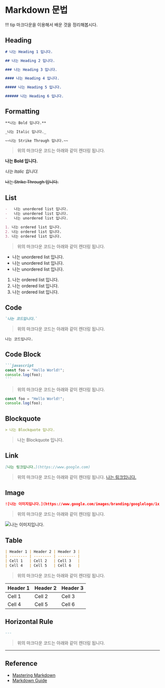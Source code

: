 # Markdown 문법
    
!!! tip
    마크다운을 이용해서 배운 것을 정리해봅시다.

## Heading

```markdown
# 나는 Heading 1 입니다.

## 나는 Heading 2 입니다.

### 나는 Heading 3 입니다.

#### 나는 Heading 4 입니다.

##### 나는 Heading 5 입니다.

###### 나는 Heading 6 입니다.
```

## Formatting

```markdown
**나는 Bold 입니다.**

_나는 Italic 입니다._

~~나는 Strike Through 입니다.~~
```

> 위의 마크다운 코드는 아래와 같이 렌더링 됩니다.

**나는 Bold 입니다.**

_나는 Italic 입니다._

~~나는 Strike Through 입니다.~~

## List

```markdown
-   나는 unordered list 입니다.
-   나는 unordered list 입니다.
-   나는 unordered list 입니다.

1. 나는 ordered list 입니다.
2. 나는 ordered list 입니다.
3. 나는 ordered list 입니다.
```

> 위의 마크다운 코드는 아래와 같이 렌더링 됩니다.

-   나는 unordered list 입니다.
-   나는 unordered list 입니다.
-   나는 unordered list 입니다.

1. 나는 ordered list 입니다.
2. 나는 ordered list 입니다.
3. 나는 ordered list 입니다.

## Code

```markdown
`나는 코드입니다.`
```

> 위의 마크다운 코드는 아래와 같이 렌더링 됩니다.

`나는 코드입니다.`

## Code Block

````markdown
```javascript
const foo = "Hello World!";
console.log(foo);
```
````

> 위의 마크다운 코드는 아래와 같이 렌더링 됩니다.

```javascript
const foo = "Hello World!";
console.log(foo);
```

## Blockquote

```markdown
> 나는 Blockquote 입니다.
```

> 나는 Blockquote 입니다.

## Link

```markdown
[나는 링크입니다.](https://www.google.com)
```

> 위의 마크다운 코드는 아래와 같이 렌더링 됩니다.
> [나는 링크입니다.](https://www.google.com)

## Image

```markdown
![나는 이미지입니다.](https://www.google.com/images/branding/googlelogo/1x/googlelogo_color_272x92dp.png)
```

> 위의 마크다운 코드는 아래와 같이 렌더링 됩니다.

![나는 이미지입니다.](https://www.google.com/images/branding/googlelogo/1x/googlelogo_color_272x92dp.png)

## Table

```markdown
| Header 1 | Header 2 | Header 3 |
| -------- | -------- | -------- |
| Cell 1   | Cell 2   | Cell 3   |
| Cell 4   | Cell 5   | Cell 6   |
```

> 위의 마크다운 코드는 아래와 같이 렌더링 됩니다.

| Header 1 | Header 2 | Header 3 |
| -------- | -------- | -------- |
| Cell 1   | Cell 2   | Cell 3   |
| Cell 4   | Cell 5   | Cell 6   |

## Horizontal Rule

```markdown
---
```

> 위의 마크다운 코드는 아래와 같이 렌더링 됩니다.

---

## Reference

-   [Mastering Markdown](https://guides.github.com/features/mastering-markdown/)
-   [Markdown Guide](https://www.markdownguide.org/basic-syntax/)
